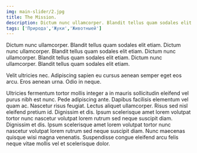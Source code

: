 ```yaml
---
img: main-slider/2.jpg
title: The Mission.
description: Dictum nunc ullamcorper. Blandit tellus quam sodales elit etiam. Blandit tellus quam sodales elit etiam. Blandit tellus quam sodales elit etiam.
tags: ['Природа','Жуки','Животныей']
---
```


Dictum nunc ullamcorper. Blandit tellus quam sodales elit etiam. Dictum nunc ullamcorper. Blandit tellus quam sodales elit etiam. Dictum nunc ullamcorper. Blandit tellus quam sodales elit etiam. Dictum nunc ullamcorper. Blandit tellus quam sodales elit etiam.

<video-block video-id="Xy4cfjG0570"></video-block>

Velit ultricies nec. Adipiscing sapien eu cursus aenean semper eget eos arcu. Eros aenean urna. Odio in neque.

<responsible-image img="main-slider/1.png"></responsible-image>

Ultricies fermentum tortor mollis integer a in mauris sollicitudin eleifend vel purus nibh est nunc. Pede adipiscing ante. Dapibus facilisis elementum vel quam ac. Nascetur risus feugiat. Lectus aliquet ullamcorper. Risus sed nisl eleifend pretium id. Dignissim et dis. Ipsum scelerisque amet lorem volutpat tortor nunc nascetur volutpat lorem rutrum sed neque suscipit diam. Dignissim et dis. Ipsum scelerisque amet lorem volutpat tortor nunc nascetur volutpat lorem rutrum sed neque suscipit diam. Nunc maecenas quisque wisi magna venenatis. Suspendisse congue eleifend arcu felis neque vitae mollis vel et scelerisque dolor.
